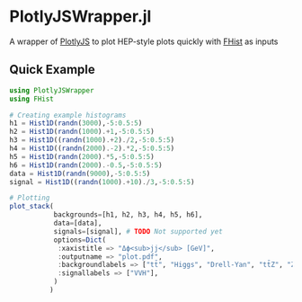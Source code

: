 # PlotlyJSWrapper.jl

A wrapper of [PlotlyJS](https://github.com/JuliaPlots/PlotlyJS.jl) to plot HEP-style plots quickly with [FHist](https://github.com/Moelf/FHist.jl) as inputs

## Quick Example
```julia
using PlotlyJSWrapper
using FHist

# Creating example histograms
h1 = Hist1D(randn(3000),-5:0.5:5)
h2 = Hist1D(randn(1000).+1,-5:0.5:5)
h3 = Hist1D((randn(1000).+2)./2,-5:0.5:5)
h4 = Hist1D((randn(2000).-2).*2,-5:0.5:5)
h5 = Hist1D(randn(2000).*5,-5:0.5:5)
h6 = Hist1D(randn(2000).-0.5,-5:0.5:5)
data = Hist1D(randn(9000),-5:0.5:5)
signal = Hist1D((randn(1000).+10)./3,-5:0.5:5)

# Plotting
plot_stack(
           backgrounds=[h1, h2, h3, h4, h5, h6],
           data=[data],
           signals=[signal], # TODO Not supported yet
           options=Dict(
            :xaxistitle => "Δϕ<sub>jj</sub> [GeV]",
            :outputname => "plot.pdf",
            :backgroundlabels => ["tt̄", "Higgs", "Drell-Yan", "tt̄Z", "ZZ", "VBS WW"],
            :signallabels => ["VVH"],
           )
          )
```     
